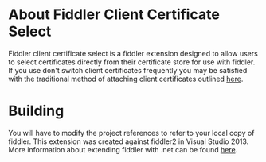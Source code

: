 ﻿# About Fiddler Client Certificate Select
Fiddler client certificate select is a fiddler extension designed to allow users to select certificates directly from their certificate store for use with fiddler. If you use don't switch client certificates frequently you may be satisfied with the traditional method of attaching client certificates outlined [here](https://www.fiddlerbook.com/fiddler/help/httpsclientcerts.asp).

# Building
You will have to modify the project references to refer to your local copy of fiddler. This extension was created against fiddler2 in Visual Studio 2013. More information about extending fiddler with .net can be found [here](http://docs.telerik.com/fiddler/extend-fiddler/extendwithdotnet).